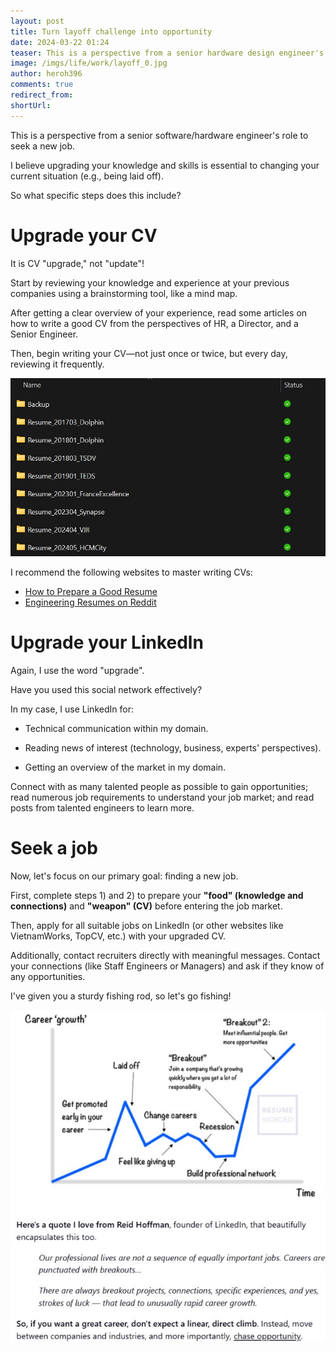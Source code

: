 ```yaml
---
layout: post
title: Turn layoff challenge into opportunity
date: 2024-03-22 01:24
teaser: This is a perspective from a senior hardware design engineer's role to seek a new job.
image: /imgs/life/work/layoff_0.jpg
author: heroh396
comments: true
redirect_from:
shortUrl:
---
```


This is a perspective from a senior software/hardware engineer's role to seek a new job.

I believe upgrading your knowledge and skills is essential to changing your current situation (e.g., being laid off).

So what specific steps does this include?

# Upgrade your CV

It is CV "upgrade," not "update"!

Start by reviewing your knowledge and experience at your previous companies using a brainstorming tool, like a mind map.

After getting a clear overview of your experience, read some articles on how to write a good CV from the perspectives of HR, a Director, and a Senior Engineer.

Then, begin writing your CV—not just once or twice, but every day, reviewing it frequently.

![cv folder](/imgs/life/work/layoff_1.jpg)

I recommend the following websites to master writing CVs:

- [How to Prepare a Good Resume](https://www.vlsi-expert.com/2013/03/how-to-prepare-good-resume.html)
- [Engineering Resumes on Reddit](https://www.reddit.com/r/EngineeringResumes/wiki/index/)

# Upgrade your Linkedln

Again, I use the word "upgrade".

Have you used this social network effectively?

In my case, I use LinkedIn for:

- Technical communication within my domain.

- Reading news of interest (technology, business, experts' perspectives).

- Getting an overview of the market in my domain.

Connect with as many talented people as possible to gain opportunities; read numerous job requirements to understand your job market; and read posts from talented engineers to learn more.

# Seek a job

Now, let's focus on our primary goal: finding a new job.

First, complete steps 1) and 2) to prepare your **"food" (knowledge and connections)** and **"weapon" (CV)** before entering the job market.

Then, apply for all suitable jobs on LinkedIn (or other websites like VietnamWorks, TopCV, etc.) with your upgraded CV.

Additionally, contact recruiters directly with meaningful messages. Contact your connections (like Staff Engineers or Managers) and ask if they know of any opportunities.

I've given you a sturdy fishing rod, so let's go fishing!

![career growth](/imgs/life/work/layoff_2.jpg)
